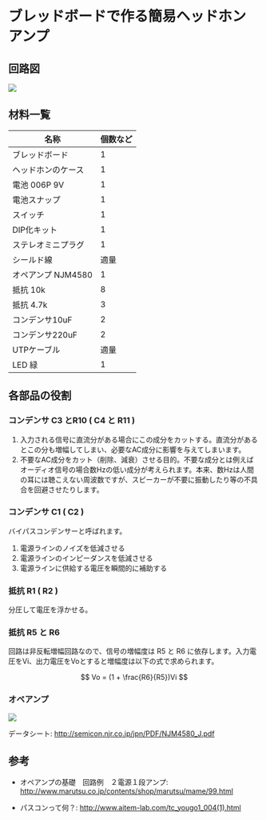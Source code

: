 # ブレッドボードで作る簡易ヘッドホンアンプ

## 回路図

![](https://lh4.googleusercontent.com/s-6hnAOD-XI_PWcttCfRv4CqkZ9oumZPM9lFRom5gItwZIMrCT9ondOEsIKtpQwduKtTSYcv3WgAsmpeMf7CXsAaoW5peDnLokuBMm1fXH_ihCNNopDzmUNWRNHebyecXVebgg8x-xpvEGBsFg)

## 材料一覧

| 名称               | 個数など |
|--------------------|----------|
| ブレッドボード     | 1        |
| ヘッドホンのケース | 1        |
| 電池 006P 9V       | 1        |
| 電池スナップ       | 1        |
| スイッチ           | 1        |
| DIP化キット        | 1        |
| ステレオミニプラグ | 1        |
| シールド線         | 適量     |
| オペアンプ NJM4580 | 1        |
| 抵抗 10k           | 8        |
| 抵抗 4.7k          | 3        |
| コンデンサ10uF     | 2        |
| コンデンサ220uF    | 2        |
| UTPケーブル        | 適量     |
| LED 緑             | 1        |

## 各部品の役割

### コンデンサ C3 とR10 ( C4 と R11 )

1. 入力される信号に直流分がある場合にこの成分をカットする。直流分があるとこの分も増幅してしまい、必要なAC成分に影響を与えてしまいます。
2. 不要なAC成分をカット（削除、減衰）させる目的。不要な成分とは例えばオーディオ信号の場合数Hzの低い成分が考えられます。本来、数Hzは人間の耳には聴こえない周波数ですが、スピーカーが不要に振動したり等の不具合を回避させたりします。

### コンデンサ C1 ( C2 )

バイパスコンデンサーと呼ばれます。

1. 電源ラインのノイズを低減させる
2. 電源ラインのインピーダンスを低減させる
3. 電源ラインに供給する電圧を瞬間的に補助する

### 抵抗 R1 ( R2 )

分圧して電圧を浮かせる。

### 抵抗 R5 と R6

回路は非反転増幅回路なので、信号の増幅度は R5 と R6 に依存します。入力電圧をVi、出力電圧をVoとすると増幅度は以下の式で求められます。

$$ Vo = (1 + \frac{R6}{R5})Vi $$

### オペアンプ


![](https://www.evernote.com/shard/s15/sh/8c1b0e5c-b5ae-43a9-ab16-c0b3f43c56e9/912065fef6510f12/res/a1d4581f-7d56-4d7a-840e-6eeb01fc758d/Screen%20Shot%202015-03-09%20at%202.45.44%20PM.png?resizeSmall&width=832)

データシート: http://semicon.njr.co.jp/jpn/PDF/NJM4580_J.pdf

## 参考

* オペアンプの基礎　回路例　２電源１段アンプ: http://www.marutsu.co.jp/contents/shop/marutsu/mame/99.html

* パスコンって何？: http://www.aitem-lab.com/tc_yougo1_004(1).html
